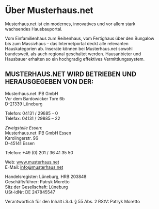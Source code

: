 # Über Musterhaus.net

Musterhaus.net ist ein modernes, innovatives und vor allem stark wachsendes Hausbauportal.

Vom Einfamilienhaus zum Reihenhaus, vom Fertighaus über den Bungalow bis zum Massivhaus – das Internetportal deckt alle relevanten Hauskategorien ab. Inserate können bei Musterhaus.net sowohl bundesweit, als auch regional geschaltet werden. Hausanbieter und Hausbauer erhalten so ein hochgradig effektives Vermittlungssystem.

## MUSTERHAUS.NET WIRD BETRIEBEN UND HERAUSGEGEBEN VON DER:

Musterhaus.net IPB GmbH  
Vor dem Bardowicker Tore 6b  
D-21339 Lüneburg

Telefon: 04131 / 29885 – 0  
Telefax: 04131 / 29885 – 22

*Zweigstelle Essen:*  
Musterhaus.net IPB GmbH Essen  
Karolingerstr. 96  
D-45141 Essen

Telefon: +49 (0) 201 / 36 41 35 50

Web: www.musterhaus.net  
E-Mail: info@musterhaus.net

Handelsregister: Lüneburg, HRB 203848  
Geschäftsführer: Patryk Moretto  
Sitz der Gesellschaft: Lüneburg  
USt-IdNr: DE 247845547

Verantwortlich für den Inhalt i.S.d. § 55 Abs. 2 RStV: Patryk Moretto
